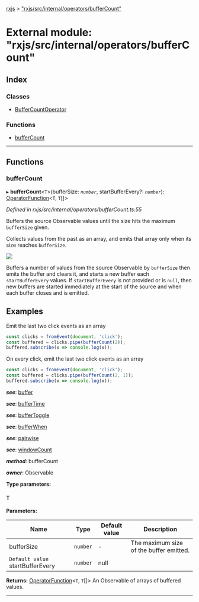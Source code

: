 [rxjs](../README.md) > ["rxjs/src/internal/operators/bufferCount"](../modules/_rxjs_src_internal_operators_buffercount_.md)

# External module: "rxjs/src/internal/operators/bufferCount"

## Index

### Classes

* [BufferCountOperator](../classes/_rxjs_src_internal_operators_buffercount_.buffercountoperator.md)

### Functions

* [bufferCount](_rxjs_src_internal_operators_buffercount_.md#buffercount)

---

## Functions

<a id="buffercount"></a>

###  bufferCount

▸ **bufferCount**<`T`>(bufferSize: *`number`*, startBufferEvery?: *`number`*): [OperatorFunction](../interfaces/_rxjs_src_internal_types_.operatorfunction.md)<`T`, `T`[]>

*Defined in rxjs/src/internal/operators/bufferCount.ts:55*

Buffers the source Observable values until the size hits the maximum `bufferSize` given.

Collects values from the past as an array, and emits that array only when its size reaches `bufferSize`.

![](bufferCount.png)

Buffers a number of values from the source Observable by `bufferSize` then emits the buffer and clears it, and starts a new buffer each `startBufferEvery` values. If `startBufferEvery` is not provided or is `null`, then new buffers are started immediately at the start of the source and when each buffer closes and is emitted.

Examples
--------

Emit the last two click events as an array

```javascript
const clicks = fromEvent(document, 'click');
const buffered = clicks.pipe(bufferCount(2));
buffered.subscribe(x => console.log(x));
```

On every click, emit the last two click events as an array

```javascript
const clicks = fromEvent(document, 'click');
const buffered = clicks.pipe(bufferCount(2, 1));
buffered.subscribe(x => console.log(x));
```

*__see__*: [buffer](_rxjs_src_internal_operators_buffer_.md#buffer)

*__see__*: [bufferTime](_rxjs_src_internal_operators_buffertime_.md#buffertime)

*__see__*: [bufferToggle](_rxjs_src_internal_operators_buffertoggle_.md#buffertoggle)

*__see__*: [bufferWhen](_rxjs_src_internal_operators_bufferwhen_.md#bufferwhen)

*__see__*: [pairwise](_rxjs_src_internal_operators_pairwise_.md#pairwise)

*__see__*: [windowCount](_rxjs_src_internal_operators_windowcount_.md#windowcount)

*__method__*: bufferCount

*__owner__*: Observable

**Type parameters:**

#### T 
**Parameters:**

| Name | Type | Default value | Description |
| ------ | ------ | ------ | ------ |
| bufferSize | `number` | - |  The maximum size of the buffer emitted. |
| `Default value` startBufferEvery | `number` |  null |

**Returns:** [OperatorFunction](../interfaces/_rxjs_src_internal_types_.operatorfunction.md)<`T`, `T`[]>
An Observable of arrays of buffered values.

___

